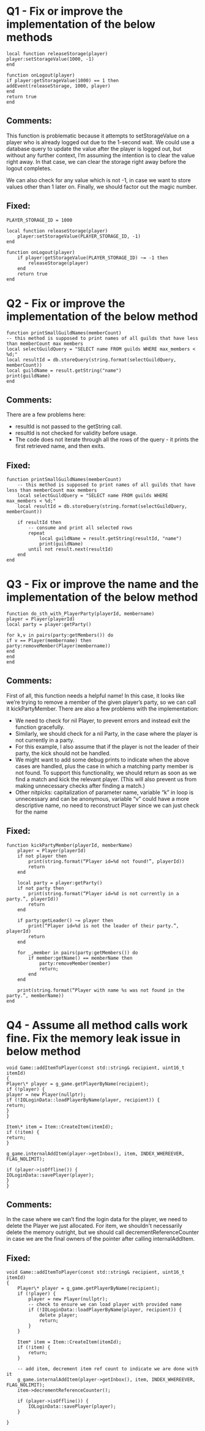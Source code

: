 # Q1 - Fix or improve the implementation of the below methods

```
local function releaseStorage(player)
player:setStorageValue(1000, -1)
end

function onLogout(player)
if player:getStorageValue(1000) == 1 then
addEvent(releaseStorage, 1000, player)
end
return true
end
```

## Comments:

This function is problematic because it attempts to setStorageValue on a player who is already logged out due to the 1-second wait. We could use a database query to update the value after the player is logged out, but without any further context, I’m assuming the intention is to clear the value right away. In that case, we can clear the storage right away before the logout completes.

We can also check for any value which is not -1, in case we want to store values other than 1 later on.
Finally, we should factor out the magic number.

## Fixed:

```
PLAYER_STORAGE_ID = 1000

local function releaseStorage(player)
    player:setStorageValue(PLAYER_STORAGE_ID, -1)
end

function onLogout(player)
    if player:getStorageValue(PLAYER_STORAGE_ID) ~= -1 then
        releaseStorage(player)
    end
    return true
end
```

# Q2 - Fix or improve the implementation of the below method

```
function printSmallGuildNames(memberCount)
-- this method is supposed to print names of all guilds that have less than memberCount max members
local selectGuildQuery = "SELECT name FROM guilds WHERE max_members < %d;"
local resultId = db.storeQuery(string.format(selectGuildQuery, memberCount))
local guildName = result.getString("name")
print(guildName)
end
```

## Comments:

There are a few problems here:

- resultId is not passed to the getString call.
- resultId is not checked for validity before usage.
- The code does not iterate through all the rows of the query - it prints the first retrieved name, and then exits.

## Fixed:

```
function printSmallGuildNames(memberCount)
    -- this method is supposed to print names of all guilds that have less than memberCount max members
    local selectGuildQuery = "SELECT name FROM guilds WHERE max_members < %d;"
    local resultId = db.storeQuery(string.format(selectGuildQuery, memberCount))

    if resultId then
        -- consume and print all selected rows
        repeat
            local guildName = result.getString(resultId, "name")
            print(guildName)
        until not result.next(resultId)
    end
end
```

# Q3 - Fix or improve the name and the implementation of the below method

```
function do_sth_with_PlayerParty(playerId, membername)
player = Player(playerId)
local party = player:getParty()

for k,v in pairs(party:getMembers()) do
if v == Player(membername) then
party:removeMember(Player(membername))
end
end
end
```

## Comments:

First of all, this function needs a helpful name! In this case, it looks like we’re trying to remove a member of the given player’s party, so we can call it kickPartyMember.
There are also a few problems with the implementation:

- We need to check for nil Player, to prevent errors and instead exit the function gracefully.
- Similarly, we should check for a nil Party, in the case where the player is not currently in a party.
- For this example, I also assume that if the player is not the leader of their party, the kick should not be handled.
- We might want to add some debug prints to indicate when the above cases are handled, plus the case in which a matching party member is not found. To support this functionality, we should return as soon as we find a match and kick the relevant player. (This will also prevent us from making unnecessary checks after finding a match.)
- Other nitpicks: capitalization of parameter name, variable “k” in loop is unnecessary and can be anonymous, variable “v” could have a more descriptive name, no need to reconstruct Player since we can just check for the name

## Fixed:

```
function kickPartyMember(playerId, memberName)
    player = Player(playerId)
    if not player then
        print(string.format(“Player id=%d not found!”, playerId))
        return
    end

    local party = player:getParty()
    if not party then
        print(string.format(“Player id=%d is not currently in a party.”, playerId))
        return
    end

    if party:getLeader() ~= player then
        print(“Player id=%d is not the leader of their party.”, playerId)
        return
    end

    for _,member in pairs(party:getMembers()) do
        if member:getName() == memberName then
            party:removeMember(member)
            return;
        end
    end

    print(string.format(“Player with name %s was not found in the party.”, memberName))
end
```

# Q4 - Assume all method calls work fine. Fix the memory leak issue in below method

```
void Game::addItemToPlayer(const std::string& recipient, uint16_t itemId)
{
Player\* player = g_game.getPlayerByName(recipient);
if (!player) {
player = new Player(nullptr);
if (!IOLoginData::loadPlayerByName(player, recipient)) {
return;
}
}

Item\* item = Item::CreateItem(itemId);
if (!item) {
return;
}

g_game.internalAddItem(player->getInbox(), item, INDEX_WHEREEVER, FLAG_NOLIMIT);

if (player->isOffline()) {
IOLoginData::savePlayer(player);
}
}
```

## Comments:

In the case where we can’t find the login data for the player, we need to delete the Player we just allocated. For item, we shouldn't necessarily delete the memory outright, but we should call decrementReferenceCounter in case we are the final owners of the pointer after calling internalAddItem.

## Fixed:

```
void Game::addItemToPlayer(const std::string& recipient, uint16_t itemId)
{
    Player\* player = g_game.getPlayerByName(recipient);
    if (!player) {
        player = new Player(nullptr);
        -- check to ensure we can load player with provided name
        if (!IOLoginData::loadPlayerByName(player, recipient)) {
            delete player;
            return;
        }
    }

    Item* item = Item::CreateItem(itemId);
    if (!item) {
        return;
    }

    -- add item, decrement item ref count to indicate we are done with it
    g_game.internalAddItem(player->getInbox(), item, INDEX_WHEREEVER, FLAG_NOLIMIT);
    item->decrementReferenceCounter();

    if (player->isOffline()) {
        IOLoginData::savePlayer(player);
    }

}
```
